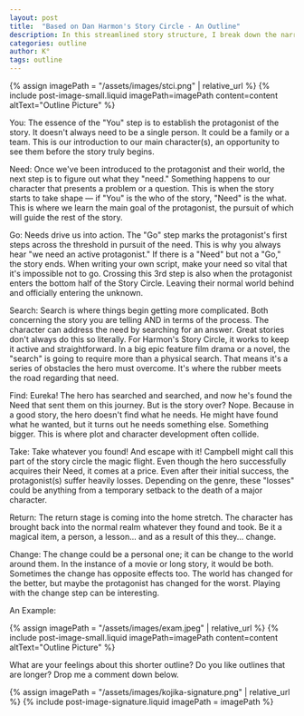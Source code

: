 ```yaml
---
layout: post
title:  "Based on Dan Harmon's Story Circle - An Outline"
description: In this streamlined story structure, I break down the narrative journey into eight essential steps, from "You" to "Change." Based on Dan Harmon's Story Circle, this framework focuses on the protagonist's evolution through clear action-oriented stages. Each step builds naturally from the last - establishing character, identifying needs, taking action, searching, finding (but not what was expected), taking (at a cost), returning, and finally changing. It's a simplified but powerful tool that helps writers maintain focus on both character development and plot momentum.
categories: outline
author: K°
tags: outline
---
```

<div>
{% assign imagePath = "/assets/images/stci.png" | relative_url %}
{% include post-image-small.liquid imagePath=imagePath content=content 
altText="Outline Picture" %}
</div>

You: The essence of the "You" step is to establish the protagonist of the story. It doesn't always need to be a single person. It could be a family or a team. This is our introduction to our main character(s), an opportunity to see them before the story truly begins.

Need: Once we've been introduced to the protagonist and their world, the next step is to figure out what they "need." Something happens to our character that presents a problem or a question. This is when the story starts to take shape — if "You" is the who of the story, "Need" is the what. This is where we learn the main goal of the protagonist, the pursuit of which will guide the rest of the story.

Go: Needs drive us into action. The "Go" step marks the protagonist's first steps across the threshold in pursuit of the need. This is why you always hear "we need an active protagonist." If there is a "Need" but not a "Go," the story ends. When writing your own script, make your need so vital that it's impossible not to go. Crossing this 3rd step is also when the protagonist enters the bottom half of the Story Circle. Leaving their normal world behind and officially entering the unknown.

Search: Search is where things begin getting more complicated. Both concerning the story you are telling AND in terms of the process. The character can address the need by searching for an answer. Great stories don't always do this so literally. For Harmon's Story Circle, it works to keep it active and straightforward. In a big epic feature film drama or a novel, the "search" is going to require more than a physical search. That means it's a series of obstacles the hero must overcome. It's where the rubber meets the road regarding that need.

Find: Eureka! The hero has searched and searched, and now he's found the Need that sent them on this journey. But is the story over? Nope. Because in a good story, the hero doesn't find what he needs. He might have found what he wanted, but it turns out he needs something else. Something bigger. This is where plot and character development often collide.

Take: Take whatever you found! And escape with it! Campbell might call this part of the story circle the magic flight. Even though the hero successfully acquires their Need, it comes at a price. Even after their initial success, the protagonist(s) suffer heavily losses. Depending on the genre, these "losses" could be anything from a temporary setback to the death of a major character.

Return: The return stage is coming into the home stretch. The character has brought back into the normal realm whatever they found and took. Be it a magical item, a person, a lesson... and as a result of this they... change.

Change: The change could be a personal one; it can be change to the world around them. In the instance of a movie or long story, it would be both. Sometimes the change has opposite effects too. The world has changed for the better, but maybe the protagonist has changed for the worst. Playing with the change step can be interesting.

An Example:
<div>
{% assign imagePath = "/assets/images/exam.jpeg" | relative_url %}
{% include post-image-small.liquid imagePath=imagePath content=content 
altText="Outline Picture" %}
</div>

What are your feelings about this shorter outline? Do you like outlines that are longer? Drop me a comment down below.

<!-- signature -->
{% assign imagePath = "/assets/images/kojika-signature.png" | relative_url %}
{% include post-image-signature.liquid imagePath = imagePath %}